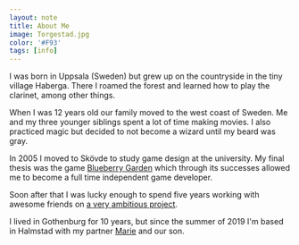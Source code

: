 ```yaml
---
layout: note
title: About Me
image: Torgestad.jpg
color: '#F93'
tags: [info]
---
```


I was born in Uppsala (Sweden) but grew up on the countryside in the tiny village Haberga. There I roamed the forest and learned how to play the clarinet, among other things.

When I was 12 years old our family moved to the west coast of Sweden. Me and my three younger siblings spent a lot of time making movies. I also practiced magic but decided to not become a wizard until my beard was gray.

In 2005 I moved to Skövde to study game design at the university. My final thesis was the game [Blueberry Garden](/blueberry-garden) which through its successes allowed me to become a full time independent game developer.

Soon after that I was lucky enough to spend five years working with awesome friends on [a very ambitious project](/else-heart-break).

I lived in Gothenburg for 10 years, but since the summer of 2019 I'm based in Halmstad with my partner [Marie](http://mariesundberg.com) and our son.
